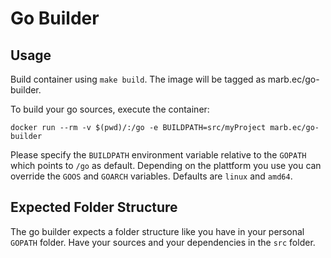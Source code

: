 # Go Builder

## Usage
Build container using `make build`. The image will be tagged as marb.ec/go-builder.

To build your go sources, execute the container:

```
docker run --rm -v $(pwd)/:/go -e BUILDPATH=src/myProject marb.ec/go-builder
```

Please specify the `BUILDPATH` environment variable relative to the `GOPATH` which points to `/go` as default.
Depending on the plattform you use you can override the `GOOS` and `GOARCH` variables. Defaults are `linux` and `amd64`.

## Expected Folder Structure

The go builder expects a folder structure like you have in your personal `GOPATH` folder.
Have your sources and your dependencies in the `src` folder.